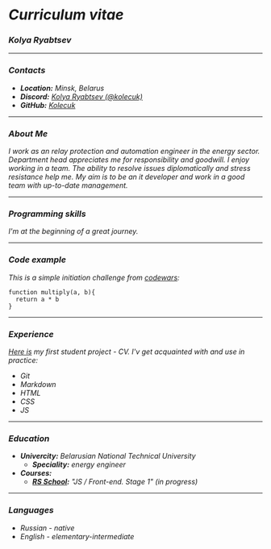 # ***Curriculum vitae***

### ***Kolya Ryabtsev***

---

### ***Contacts***
+ ***Location:*** *Minsk, Belarus*
+ ***Discord:*** *[Kolya Ryabtsev (@kolecuk)]*
+ ***GitHub:*** *[Kolecuk]*

---

### ***About Me***
*I work as an relay protection and automation engineer in the energy sector. Department head appreciates me for responsibility and goodwill. I enjoy working in a team. The ability to resolve issues diplomatically and stress resistance help me. My aim is to be an it developer and work in a good team with up-to-date management.*

---

### ***Programming skills***
*I'm at the beginning of a great journey.*

---

### ***Code example***
*This is a simple initiation challenge from [codewars]:*
```
function multiply(a, b){
  return a * b
}
```

---

### ***Experience***
*[Here is] my first student project - CV. I'v get acquainted with and use in practice:*
+ *Git*
+ *Markdown*
+ *HTML*
+ *CSS*
+ *JS*

---

### ***Education***
+ ***Univercity:*** *Belarusian National Technical University*
	+ ***Speciality:*** *energy engineer*
+ ***Courses:***
	+ ***[RS School]:*** *"JS / Front-end. Stage 1" (in progress)*

---

### ***Languages***
+ *Russian - native*
+ *English - elementary-intermediate*

[Kolya Ryabtsev (@kolecuk)]: https://discordapp.com/users/938175937122537503/ "Discord profile"
[Kolecuk]: https://github.com/Kolecuk "GitHub profile"
[codewars]:https://www.codewars.com "educational platform"
[Here is]:https://kolecuk.github.io/rsschool-cv/cv "CV project"
[RS School]: https://rs.school/ "educational platform"